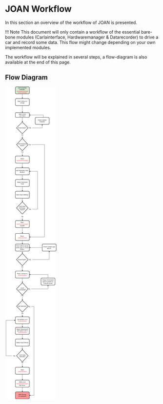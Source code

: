 # JOAN Workflow
In this section an overview of the workflow of JOAN is presented. 

!!! Note
    This document will only contain a workflow of the essential bare-bone modules (Carlainterface, Hardwaremanager & Datarecorder) to drive a car and record some data. This flow might change depending on your own implemented modules.

The workflow will be explained in several steps, a flow-diagram is also available at the end of this page.


## Flow Diagram
![workflow](imgs/JOAN_Workflow.png)